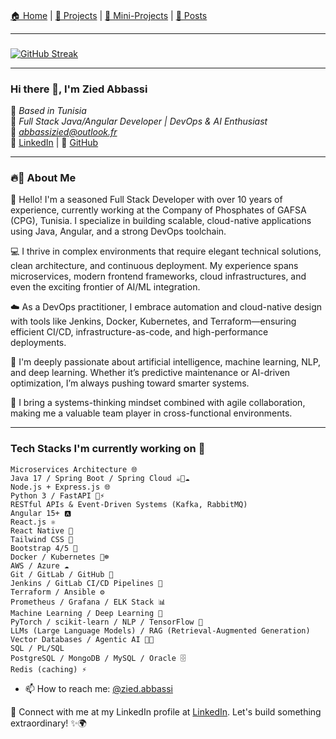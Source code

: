 ###

[🏠 Home](./index.md) | 
[🧩 Projects](./projects.md) | 
[🧪 Mini-Projects](./mini-projects.md) | 
[📰 Posts](./posts.md)

---

###

[![GitHub Streak](https://github-readme-streak-stats.herokuapp.com?user=abbassizied&border_radius=4.6&short_numbers=true&date_format=j%2Fn%5B%2FY%5D&mode=weekly)](https://git.io/streak-stats)

---

### Hi there 👋, I'm  Zied Abbassi

📍 *Based in Tunisia*  
💼 *Full Stack Java/Angular Developer | DevOps & AI Enthusiast*  
📧 *[abbassizied@outlook.fr](mailto:abbassizied@outlook.fr)*  
💼 [LinkedIn](https://www.linkedin.com/in/abbassi-zied/) | 🔗 [GitHub](https://github.com/abbassizied)

---

### 🔥🚀 About Me 

👋 Hello! I'm a seasoned Full Stack Developer with over 10 years of experience, currently working at the Company of Phosphates of GAFSA (CPG), Tunisia. I specialize in building scalable, cloud-native applications using Java, Angular, and a strong DevOps toolchain.

💻 I thrive in complex environments that require elegant technical solutions, clean architecture, and continuous deployment. My experience spans microservices, modern frontend frameworks, cloud infrastructures, and even the exciting frontier of AI/ML integration.

☁️ As a DevOps practitioner, I embrace automation and cloud-native design with tools like Jenkins, Docker, Kubernetes, and Terraform—ensuring efficient CI/CD, infrastructure-as-code, and high-performance deployments.

🧠 I'm deeply passionate about artificial intelligence, machine learning, NLP, and deep learning. Whether it’s predictive maintenance or AI-driven optimization, I’m always pushing toward smarter systems.

🎯 I bring a systems-thinking mindset combined with agile collaboration, making me a valuable team player in cross-functional environments.

---
 
### Tech Stacks I'm currently working on 🔭

    Microservices Architecture 🌐  
    Java 17 / Spring Boot / Spring Cloud ☕️🌱☁️  
    Node.js + Express.js 🌐  
    Python 3 / FastAPI 🐍⚡  
    RESTful APIs & Event-Driven Systems (Kafka, RabbitMQ) 
    Angular 15+ 🅰️  
    React.js ⚛️  
    React Native 📱  
    Tailwind CSS 💨  
    Bootstrap 4/5 🎨 
    Docker / Kubernetes 🐳☸️  
    AWS / Azure ☁️  
    Git / GitLab / GitHub 🔧  
    Jenkins / GitLab CI/CD Pipelines 🔁  
    Terraform / Ansible ⚙️  
    Prometheus / Grafana / ELK Stack 📊 
    Machine Learning / Deep Learning 🧠  
    PyTorch / scikit-learn / NLP / TensorFlow 🧬  
    LLMs (Large Language Models) / RAG (Retrieval-Augmented Generation)  
    Vector Databases / Agentic AI 🧠💡 
    SQL / PL/SQL  
    PostgreSQL / MongoDB / MySQL / Oracle 🗄️  
    Redis (caching) ⚡ 

- 📫 How to reach me: [@zied.abbassi](mailto:abbassizied@outlook.fr) 

📧 Connect with me at my LinkedIn profile at [LinkedIn](https://www.linkedin.com/in/abbassi-zied/). Let's build something extraordinary! ✨🌍
